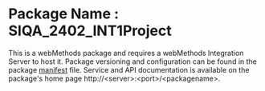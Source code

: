 # Package Name : SIQA_2402_INT1Project
This is a webMethods package and requires a webMethods Integration Server to host it. Package versioning and configuration can be found in the package [manifest](./SIQA_2402_INT1Project/manifest.v3) file. Service and API documentation is available on the package's home page http://&lt;server&gt;:&lt;port&gt;/&lt;packagename>.